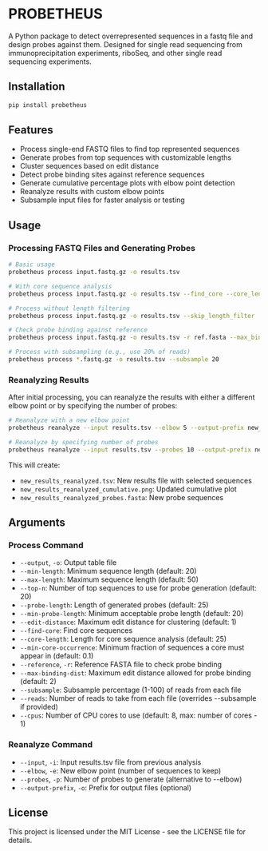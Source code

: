 # PROBETHEUS

A Python package to detect overrepresented sequences in a fastq file and design probes against them. Designed for single read sequencing from immunoprecipitation experiments, riboSeq, and other single read sequencing experiments.

## Installation

```bash
pip install probetheus
```

## Features

- Process single-end FASTQ files to find top represented sequences
- Generate probes from top sequences with customizable lengths
- Cluster sequences based on edit distance
- Detect probe binding sites against reference sequences
- Generate cumulative percentage plots with elbow point detection
- Reanalyze results with custom elbow points
- Subsample input files for faster analysis or testing

## Usage

### Processing FASTQ Files and Generating Probes

```bash
# Basic usage
probetheus process input.fastq.gz -o results.tsv

# With core sequence analysis
probetheus process input.fastq.gz -o results.tsv --find_core --core_length 25

# Process without length filtering
probetheus process input.fastq.gz -o results.tsv --skip_length_filter

# Check probe binding against reference
probetheus process input.fastq.gz -o results.tsv -r ref.fasta --max_binding_dist 2

# Process with subsampling (e.g., use 20% of reads)
probetheus process *.fastq.gz -o results.tsv --subsample 20
```

### Reanalyzing Results

After initial processing, you can reanalyze the results with either a different elbow point or by specifying the number of probes:

```bash
# Reanalyze with a new elbow point
probetheus reanalyze --input results.tsv --elbow 5 --output-prefix new_results

# Reanalyze by specifying number of probes
probetheus reanalyze --input results.tsv --probes 10 --output-prefix new_results
```

This will create:
- `new_results_reanalyzed.tsv`: New results file with selected sequences
- `new_results_reanalyzed_cumulative.png`: Updated cumulative plot
- `new_results_reanalyzed_probes.fasta`: New probe sequences

## Arguments

### Process Command
- `--output`, `-o`: Output table file
- `--min-length`: Minimum sequence length (default: 20)
- `--max-length`: Maximum sequence length (default: 50)
- `--top-n`: Number of top sequences to use for probe generation (default: 20)
- `--probe-length`: Length of generated probes (default: 25)
- `--min-probe-length`: Minimum acceptable probe length (default: 20)
- `--edit-distance`: Maximum edit distance for clustering (default: 1)
- `--find-core`: Find core sequences
- `--core-length`: Length for core sequence analysis (default: 25)
- `--min-core-occurrence`: Minimum fraction of sequences a core must appear in (default: 0.1)
- `--reference`, `-r`: Reference FASTA file to check probe binding
- `--max-binding-dist`: Maximum edit distance allowed for probe binding (default: 2)
- `--subsample`: Subsample percentage (1-100) of reads from each file
- `--reads`: Number of reads to take from each file (overrides --subsample if provided)
- `--cpus`: Number of CPU cores to use (default: 8, max: number of cores - 1)

### Reanalyze Command
- `--input`, `-i`: Input results.tsv file from previous analysis
- `--elbow`, `-e`: New elbow point (number of sequences to keep)
- `--probes`, `-p`: Number of probes to generate (alternative to --elbow)
- `--output-prefix`, `-o`: Prefix for output files (optional)

## License

This project is licensed under the MIT License - see the LICENSE file for details. 